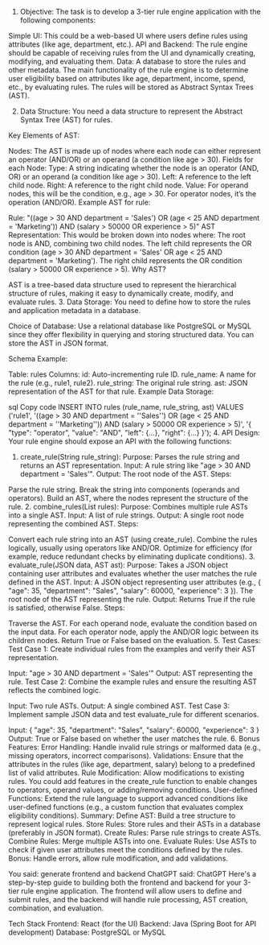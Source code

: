 1. Objective:
The task is to develop a 3-tier rule engine application with the following components:

Simple UI: This could be a web-based UI where users define rules using attributes (like age, department, etc.).
API and Backend: The rule engine should be capable of receiving rules from the UI and dynamically creating, modifying, and evaluating them.
Data: A database to store the rules and other metadata.
The main functionality of the rule engine is to determine user eligibility based on attributes like age, department, income, spend, etc., by evaluating rules. The rules will be stored as Abstract Syntax Trees (AST).

2. Data Structure:
You need a data structure to represent the Abstract Syntax Tree (AST) for rules.

Key Elements of AST:

Nodes: The AST is made up of nodes where each node can either represent an operator (AND/OR) or an operand (a condition like age > 30).
Fields for each Node:
Type: A string indicating whether the node is an operator (AND, OR) or an operand (a condition like age > 30).
Left: A reference to the left child node.
Right: A reference to the right child node.
Value: For operand nodes, this will be the condition, e.g., age > 30. For operator nodes, it’s the operation (AND/OR).
Example AST for rule:

Rule: "((age > 30 AND department = 'Sales') OR (age < 25 AND department = 'Marketing')) AND (salary > 50000 OR experience > 5)"
AST Representation: This would be broken down into nodes where:
The root node is AND, combining two child nodes.
The left child represents the OR condition (age > 30 AND department = 'Sales' OR age < 25 AND department = 'Marketing').
The right child represents the OR condition (salary > 50000 OR experience > 5).
Why AST?

AST is a tree-based data structure used to represent the hierarchical structure of rules, making it easy to dynamically create, modify, and evaluate rules.
3. Data Storage:
You need to define how to store the rules and application metadata in a database.

Choice of Database: Use a relational database like PostgreSQL or MySQL since they offer flexibility in querying and storing structured data. You can store the AST in JSON format.

Schema Example:

Table: rules
Columns:
id: Auto-incrementing rule ID.
rule_name: A name for the rule (e.g., rule1, rule2).
rule_string: The original rule string.
ast: JSON representation of the AST for that rule.
Example Data Storage:

sql
Copy code
INSERT INTO rules (rule_name, rule_string, ast)
VALUES ('rule1', '((age > 30 AND department = ''Sales'') OR (age < 25 AND department = ''Marketing'')) AND (salary > 50000 OR experience > 5)', '{
    "type": "operator",
    "value": "AND",
    "left": {...},
    "right": {...}
}');
4. API Design:
Your rule engine should expose an API with the following functions:

1. create_rule(String rule_string):
Purpose: Parses the rule string and returns an AST representation.
Input: A rule string like "age > 30 AND department = 'Sales'".
Output: The root node of the AST.
Steps:

Parse the rule string.
Break the string into components (operands and operators).
Build an AST, where the nodes represent the structure of the rule.
2. combine_rules(List<String> rules):
Purpose: Combines multiple rule ASTs into a single AST.
Input: A list of rule strings.
Output: A single root node representing the combined AST.
Steps:

Convert each rule string into an AST (using create_rule).
Combine the rules logically, usually using operators like AND/OR.
Optimize for efficiency (for example, reduce redundant checks by eliminating duplicate conditions).
3. evaluate_rule(JSON data, AST ast):
Purpose: Takes a JSON object containing user attributes and evaluates whether the user matches the rule defined in the AST.
Input:
A JSON object representing user attributes (e.g., { "age": 35, "department": "Sales", "salary": 60000, "experience": 3 }).
The root node of the AST representing the rule.
Output: Returns True if the rule is satisfied, otherwise False.
Steps:

Traverse the AST.
For each operand node, evaluate the condition based on the input data.
For each operator node, apply the AND/OR logic between its children nodes.
Return True or False based on the evaluation.
5. Test Cases:
Test Case 1: Create individual rules from the examples and verify their AST representation.

Input: "age > 30 AND department = 'Sales'"
Output: AST representing the rule.
Test Case 2: Combine the example rules and ensure the resulting AST reflects the combined logic.

Input: Two rule ASTs.
Output: A single combined AST.
Test Case 3: Implement sample JSON data and test evaluate_rule for different scenarios.

Input: { "age": 35, "department": "Sales", "salary": 60000, "experience": 3 }
Output: True or False based on whether the user matches the rule.
6. Bonus Features:
Error Handling: Handle invalid rule strings or malformed data (e.g., missing operators, incorrect comparisons).
Validations: Ensure that the attributes in the rules (like age, department, salary) belong to a predefined list of valid attributes.
Rule Modification: Allow modifications to existing rules. You could add features in the create_rule function to enable changes to operators, operand values, or adding/removing conditions.
User-defined Functions: Extend the rule language to support advanced conditions like user-defined functions (e.g., a custom function that evaluates complex eligibility conditions).
Summary:
Define AST: Build a tree structure to represent logical rules.
Store Rules: Store rules and their ASTs in a database (preferably in JSON format).
Create Rules: Parse rule strings to create ASTs.
Combine Rules: Merge multiple ASTs into one.
Evaluate Rules: Use ASTs to check if given user attributes meet the conditions defined by the rules.
Bonus: Handle errors, allow rule modification, and add validations.





You said:
generate frontend and backend
ChatGPT said:
ChatGPT
Here's a step-by-step guide to building both the frontend and backend for your 3-tier rule engine application. The frontend will allow users to define and submit rules, and the backend will handle rule processing, AST creation, combination, and evaluation.

Tech Stack
Frontend: React (for the UI)
Backend: Java (Spring Boot for API development)
Database: PostgreSQL or MySQL
